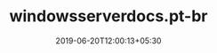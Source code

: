 ---
title: "windowsserverdocs.pt-br"
date: 2019-06-20T12:00:13+05:30
type: "organisations"
org_name: "Microsoft Docs"
repo_desc: "Windows Server"
repo_link: https://github.com/MicrosoftDocs/windowsserverdocs.pt-br
---